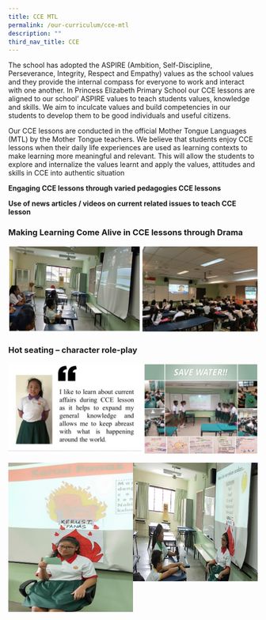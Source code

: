 ```yaml
---
title: CCE MTL
permalink: /our-curriculum/cce-mtl
description: ""
third_nav_title: CCE
---
```

The school has adopted the ASPIRE (Ambition, Self-Discipline, Perseverance, Integrity, Respect and Empathy) values as the school values and they provide the internal compass for everyone to work and interact with one another. In Princess Elizabeth Primary School our CCE lessons are aligned to our school’ ASPIRE values to teach students values, knowledge and skills. We aim to inculcate values and build competencies in our students to develop them to be good individuals and useful citizens.  
  
Our CCE lessons are conducted in the official Mother Tongue Languages (MTL) by the Mother Tongue teachers. We believe that students enjoy CCE lessons when their daily life experiences are used as learning contexts to make learning more meaningful and relevant. This will allow the students to explore and internalize the values learnt and apply the values, attitudes and skills in CCE into authentic situation  
  

**Engaging CCE lessons through varied pedagogies CCE lessons**

**Use of news articles / videos on current related issues to teach CCE lesson**

### Making Learning Come Alive in CCE lessons through Drama

![](/images/CCE%20MTL.png)

### Hot seating – character role-play

![](/images/CCE%20MTL2.png)

<img src="/images/CCE%20MTL3.jpg" 
     style="width:50%" align="left">
		 
<img src="/images/CCE%20MTL4.jpg" 
     style="width:50%" align="right">